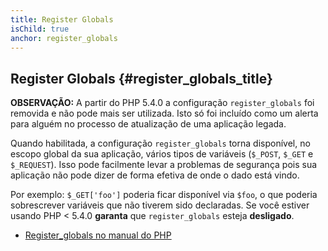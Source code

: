 ```yaml
---
title: Register Globals
isChild: true
anchor: register_globals
---
```


## Register Globals {#register_globals_title}

**OBSERVAÇÃO:** A partir do PHP 5.4.0 a configuração `register_globals` foi removida e não pode mais ser utilizada.
Isto só foi incluído como um alerta para alguém no processo de atualização de uma aplicação legada.

Quando habilitada, a configuração `register_globals` torna disponível, no escopo global da sua aplicação, vários
tipos de variáveis (`$_POST`, `$_GET` e `$_REQUEST`). Isso pode facilmente levar a problemas de segurança pois sua
aplicação não pode dizer de forma efetiva de onde o dado está vindo.

Por exemplo: `$_GET['foo']` poderia ficar disponível via `$foo`, o que poderia sobrescrever variáveis que não tiverem
sido declaradas.  Se você estiver usando PHP < 5.4.0 __garanta__ que `register_globals` esteja __desligado__.

* [Register_globals no manual do PHP](http://www.php.net/manual/en/security.globals.php)
